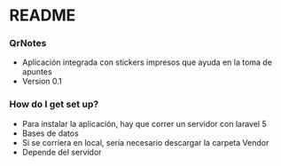 # README #



### QrNotes ###

* Aplicación integrada con stickers impresos que ayuda en la toma de apuntes
* Version 0.1

### How do I get set up? ###

* Para instalar la aplicación, hay que correr un servidor con laravel 5
* Bases de datos
* Si se corriera en local, sería necesario descargar la carpeta Vendor 
* Depende del servidor